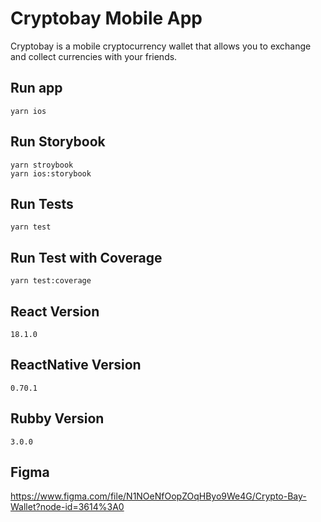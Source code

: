 # Cryptobay Mobile App

Cryptobay is a mobile cryptocurrency wallet that allows you to exchange and collect currencies with your friends. 

## Run app
```
yarn ios
```

## Run Storybook
```
yarn stroybook
yarn ios:storybook
```

## Run Tests
```
yarn test
```

## Run Test with Coverage
```
yarn test:coverage
```

## React Version
```
18.1.0
```

## ReactNative Version
```
0.70.1
```

## Rubby Version
```
3.0.0
```

## Figma
https://www.figma.com/file/N1NOeNfOopZOqHByo9We4G/Crypto-Bay-Wallet?node-id=3614%3A0